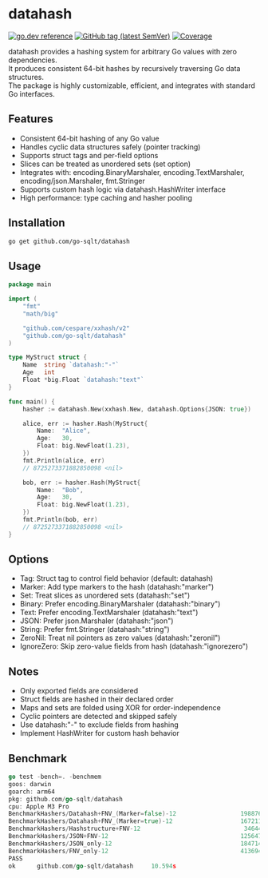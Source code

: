# datahash

[![go.dev reference](https://img.shields.io/badge/go.dev-reference-007d9c?logo=go&logoColor=white)](https://pkg.go.dev/github.com/go-sqlt/datahash)
[![GitHub tag (latest SemVer)](https://img.shields.io/github/tag/go-sqlt/datahash.svg?style=social)](https://github.com/go-sqlt/datahash/tags)
[![Coverage](https://img.shields.io/badge/Coverage-57.1%25-yellow)](https://github.com/go-sqlt/datahash/actions)

datahash provides a hashing system for arbitrary Go values with zero dependencies.  
It produces consistent 64-bit hashes by recursively traversing Go data structures.  
The package is highly customizable, efficient, and integrates with standard Go interfaces.

## Features

- Consistent 64-bit hashing of any Go value
- Handles cyclic data structures safely (pointer tracking)
- Supports struct tags and per-field options
- Slices can be treated as unordered sets (set option)
- Integrates with: encoding.BinaryMarshaler, encoding.TextMarshaler, encoding/json.Marshaler, fmt.Stringer
- Supports custom hash logic via datahash.HashWriter interface
- High performance: type caching and hasher pooling

## Installation

```bash
go get github.com/go-sqlt/datahash
```

## Usage

```go
package main

import (
	"fmt"
	"math/big"

	"github.com/cespare/xxhash/v2"
	"github.com/go-sqlt/datahash"
)

type MyStruct struct {
	Name  string `datahash:"-"`
	Age   int
	Float *big.Float `datahash:"text"`
}

func main() {
	hasher := datahash.New(xxhash.New, datahash.Options{JSON: true})

	alice, err := hasher.Hash(MyStruct{
		Name:  "Alice",
		Age:   30,
		Float: big.NewFloat(1.23),
	})
	fmt.Println(alice, err)
	// 8725273371882850098 <nil>

	bob, err := hasher.Hash(MyStruct{
		Name:  "Bob",
		Age:   30,
		Float: big.NewFloat(1.23),
	})
	fmt.Println(bob, err)
	// 8725273371882850098 <nil>
}
```

## Options

- Tag: Struct tag to control field behavior (default: datahash)
- Marker: Add type markers to the hash (datahash:"marker")
- Set: Treat slices as unordered sets (datahash:"set")
- Binary: Prefer encoding.BinaryMarshaler (datahash:"binary")
- Text: Prefer encoding.TextMarshaler (datahash:"text")
- JSON: Prefer json.Marshaler (datahash:"json")
- String: Prefer fmt.Stringer (datahash:"string")
- ZeroNil: Treat nil pointers as zero values (datahash:"zeronil")
- IgnoreZero: Skip zero-value fields from hash (datahash:"ignorezero")

## Notes

- Only exported fields are considered
- Struct fields are hashed in their declared order
- Maps and sets are folded using XOR for order-independence
- Cyclic pointers are detected and skipped safely
- Use datahash:"-" to exclude fields from hashing
- Implement HashWriter for custom hash behavior

## Benchmark

```go
go test -bench=. -benchmem                                                  
goos: darwin
goarch: arm64
pkg: github.com/go-sqlt/datahash
cpu: Apple M3 Pro
BenchmarkHashers/Datahash+FNV_(Marker=false)-12                  1988764               573.8 ns/op           258 B/op          8 allocs/op
BenchmarkHashers/Datahash+FNV_(Marker=true)-12                   1672119               716.8 ns/op           258 B/op          8 allocs/op
BenchmarkHashers/Hashstructure+FNV-12                             346440              3367 ns/op            2544 B/op        159 allocs/op
BenchmarkHashers/JSON+FNV-12                                     1256473               954.3 ns/op           516 B/op          8 allocs/op
BenchmarkHashers/JSON_only-12                                    1847144               654.8 ns/op           516 B/op          8 allocs/op
BenchmarkHashers/FNV_only-12                                     4136947               289.7 ns/op             0 B/op          0 allocs/op
PASS
ok      github.com/go-sqlt/datahash     10.594s
```